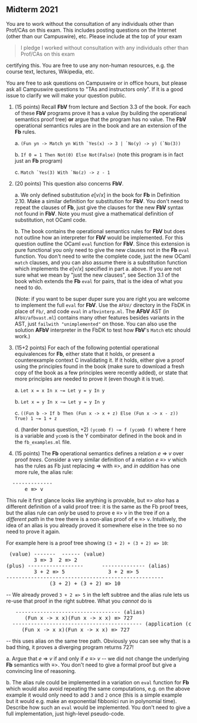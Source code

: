 ## Midterm 2021

You are to work without the consultation of any individuals other than Prof/CAs on this exam.  This includes posting questions on the Internet (other than our Campuswire), etc. Please include at the top of your exam 

> I pledge I worked without consultation with any individuals other than Prof/CAs on this exam

certifying this.  You are free to use any non-human resources, e.g. the course text, lectures, Wikipedia, etc.

You are free to ask questions on Campuswire or in office hours, but please ask all Campuswire questions to "TAs and instructors only".  If it is a good issue to clarify we will make your question public.


1.  (15 points)  Recall **FbV** from lecture and Section 3.3 of the book.  For each of these **FbV** programs prove it has a value (by building the operational semantics proof tree) **or** argue that the program has no value.  The **FbV** operational semantics rules are in the book and are an extension of the **Fb** rules.

     a. ``(Fun yn -> Match yn With `Yes(x) -> 3 | `No(y) -> y) (`No(3))``

     b. `If 0 = 1 Then Not(0) Else Not(False)` (note this program is in fact just an **Fb** program)

     c. ``Match `Yes(3) With `No(z) -> z - 1``

2.  (20 points) This question also concerns **FbV**.

     a. We only defined substitution _e_[*v*/*x*] in the book for **Fb** in Definition 2.10.  Make a similar definition for substitution for **FbV**.  You don't need to repeat the clauses of **Fb**, just give the clauses for the new **FbV** syntax not found in **FbV**.  Note you must give a mathematical definition of substitution, not OCaml code.

     b. The book contains the operational semantics rules for **FbV** but does not outline how an interpreter for **FbV** would be implemented. For this question outline the OCaml `eval` function for **FbV**.  Since this extension is pure functional you only need to give the new clauses not in the **Fb** `eval` function.  You don't need to write the complete code, just the new OCaml `match` clauses, and you can also assume there is a substitution function which implements the _e_[*v*/*x*] specified in part a. above.  If you are not sure what we mean by "just the new clauses", see Section 3.1 of the book which extends the **Fb** `eval` for pairs, that is the idea of what you need to do.

     (Note: if you want to be super duper sure you are right you are welcome to implement the full `eval` for **FbV**.  Use the `AFbV/` directory in the FbDK in place of `Fb/`, and code `eval` in `afbvinterp.ml`.  The **AFbV** AST (in `AFbV/afbvast.ml`) contains many other features besides variants in the AST, just `failwith "unimplemented"` on those.  You can also use the solution **AFbV** interpreter in the FbDK to test how **FbV**'s `Match` etc should work.)

3. (15+2 points) For each of the following potential operational equivalences for **Fb**, either state that it holds, or present a counterexample context C invalidating it.  If it holds, either give a proof using the principles found in the book (make sure to download a fresh copy of the book as a few principles were recently added), or state that more principles are needed to prove it (even though it is true).

     a. `Let x = x In x ~= Let y = y In y`

     b. `Let x = y In x ~= Let y = y In y`

     c. `((Fun b -> If b Then (Fun x -> x + z) Else (Fun x -> x - z)) True) 1 ~= 1 + z`

     d. (harder bonus question, +2) `(ycomb f) ~= f (ycomb f)` where `f` here is a variable and `ycomb` is the Y combinator defined in the book and in the `fb_examples.ml` file.


4. (15 points) The **Fb** operational semantics defines a relation *e* => *v* over proof *trees*.  Consider a very similar definition of a relation *e* ≡> *v* which has the rules as Fb just replacing => with ≡>, and *in addition* has one more rule, the alias rule:

<pre>
  -------------
      e ≡> v
</pre>

This rule it first glance looks like anything is provable, but ≡> *also* has a different definition of a valid proof tree: it is the same as the Fb proof trees, but the alias rule can *only* be used to prove e ≡> v in the tree if on a *different path* in the tree there is a non-alias proof of e ≡> v.  Intuitively, the idea of an alias is you already proved it somewhere else in the tree so no need to prove it again.

For example here is a proof tree showing `(3 + 2) + (3 + 2) ≡> 10`:

<pre>
 (value) -------  ------ (value)
         3 ≡> 3  2 ≡> 2  
(plus) ------------------      -------------- (alias)
         3 + 2 ≡> 5              3 + 2 ≡> 5
---------------------------------------------------
              (3 + 2) + (3 + 2) ≡> 10
</pre>

-- We already proved `3 + 2 ≡> 5` in the left subtree and the alias rule lets us re-use that proof in the right subtree.  What you *cannot* do is
<pre>
   ---------------------------------- (alias)
      (Fun x -> x x)(Fun x -> x x) ≡> 727
  ------------------------------------------ (application (cheap version for simplicity here))
     (Fun x -> x x)(Fun x -> x x) ≡> 727
</pre>

-- this uses alias on the same tree path.  Obviously you can see why that is a bad thing, it proves a diverging program returns 727!


  a. Argue that *e* => *v* if and only if *e* ≡> *v* -- we did not change the underlying **Fb** semantics with ≡>.  You don't need to give a formal proof but give a convincing line of reasoning.

  b. The alias rule could be implemented in a variation on `eval` function for **Fb** which would also avoid repeating the same computations, e.g. on the above example it would only need to add `3` and `2` once (this is a simple example but it would e.g. make an exponential fibbonici run in polynomial time).  Describe how such an `eval` would be implemented.  You don't need to give a full implementation, just high-level pseudo-code.